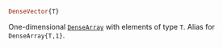 ```julia
DenseVector{T}
```

One-dimensional [`DenseArray`](@ref) with elements of type `T`. Alias for `DenseArray{T,1}`.

